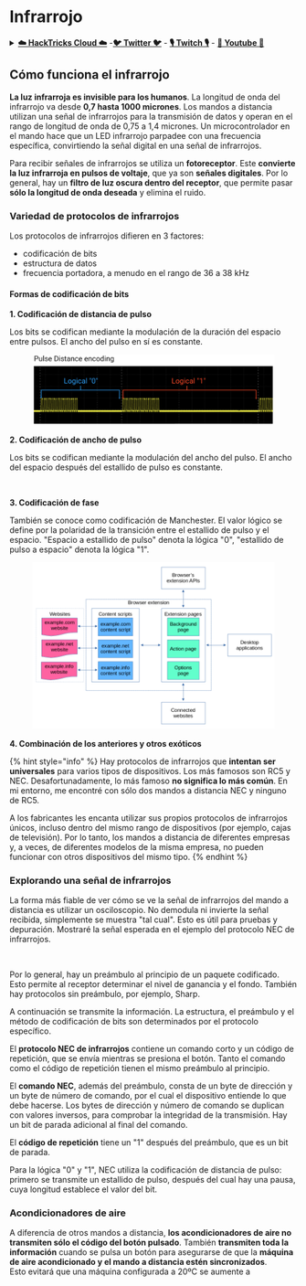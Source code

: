 # Infrarrojo

<details>

<summary><a href="https://cloud.hacktricks.xyz/pentesting-cloud/pentesting-cloud-methodology"><strong>☁️ HackTricks Cloud ☁️</strong></a> -<a href="https://twitter.com/hacktricks_live"><strong>🐦 Twitter 🐦</strong></a> - <a href="https://www.twitch.tv/hacktricks_live/schedule"><strong>🎙️ Twitch 🎙️</strong></a> - <a href="https://www.youtube.com/@hacktricks_LIVE"><strong>🎥 Youtube 🎥</strong></a></summary>

* ¿Trabajas en una **empresa de ciberseguridad**? ¿Quieres ver tu **empresa anunciada en HackTricks**? ¿O quieres tener acceso a la **última versión de PEASS o descargar HackTricks en PDF**? ¡Consulta los [**PLANES DE SUSCRIPCIÓN**](https://github.com/sponsors/carlospolop)!
* Descubre [**The PEASS Family**](https://opensea.io/collection/the-peass-family), nuestra colección de [**NFTs**](https://opensea.io/collection/the-peass-family) exclusivos.
* Obtén el [**swag oficial de PEASS y HackTricks**](https://peass.creator-spring.com).
* **Únete al** [**💬**](https://emojipedia.org/speech-balloon/) **grupo de Discord** o al [**grupo de telegram**](https://t.me/peass) o **sígueme** en **Twitter** [**🐦**](https://github.com/carlospolop/hacktricks/tree/7af18b62b3bdc423e11444677a6a73d4043511e9/\[https:/emojipedia.org/bird/README.md)[**@carlospolopm**](https://twitter.com/hacktricks\_live).
* **Comparte tus trucos de hacking enviando PRs al** [**repositorio de hacktricks**](https://github.com/carlospolop/hacktricks) **y al** [**repositorio de hacktricks-cloud**](https://github.com/carlospolop/hacktricks-cloud).

</details>

## Cómo funciona el infrarrojo <a href="#how-the-infrared-port-works" id="how-the-infrared-port-works"></a>

**La luz infrarroja es invisible para los humanos**. La longitud de onda del infrarrojo va desde **0,7 hasta 1000 micrones**. Los mandos a distancia utilizan una señal de infrarrojos para la transmisión de datos y operan en el rango de longitud de onda de 0,75 a 1,4 micrones. Un microcontrolador en el mando hace que un LED infrarrojo parpadee con una frecuencia específica, convirtiendo la señal digital en una señal de infrarrojos.

Para recibir señales de infrarrojos se utiliza un **fotoreceptor**. Este **convierte la luz infrarroja en pulsos de voltaje**, que ya son **señales digitales**. Por lo general, hay un **filtro de luz oscura dentro del receptor**, que permite pasar **sólo la longitud de onda deseada** y elimina el ruido.

### Variedad de protocolos de infrarrojos <a href="#variety-of-ir-protocols" id="variety-of-ir-protocols"></a>

Los protocolos de infrarrojos difieren en 3 factores:

* codificación de bits
* estructura de datos
* frecuencia portadora, a menudo en el rango de 36 a 38 kHz

#### Formas de codificación de bits <a href="#bit-encoding-ways" id="bit-encoding-ways"></a>

**1. Codificación de distancia de pulso**

Los bits se codifican mediante la modulación de la duración del espacio entre pulsos. El ancho del pulso en sí es constante.

<figure><img src="../../.gitbook/assets/image (16).png" alt=""><figcaption></figcaption></figure>

**2. Codificación de ancho de pulso**

Los bits se codifican mediante la modulación del ancho del pulso. El ancho del espacio después del estallido de pulso es constante.

<figure><img src="../../.gitbook/assets/image (29) (1).png" alt=""><figcaption></figcaption></figure>

**3. Codificación de fase**

También se conoce como codificación de Manchester. El valor lógico se define por la polaridad de la transición entre el estallido de pulso y el espacio. "Espacio a estallido de pulso" denota la lógica "0", "estallido de pulso a espacio" denota la lógica "1".

<figure><img src="../../.gitbook/assets/image (25).png" alt=""><figcaption></figcaption></figure>

**4. Combinación de los anteriores y otros exóticos**

{% hint style="info" %}
Hay protocolos de infrarrojos que **intentan ser universales** para varios tipos de dispositivos. Los más famosos son RC5 y NEC. Desafortunadamente, lo más famoso **no significa lo más común**. En mi entorno, me encontré con sólo dos mandos a distancia NEC y ninguno de RC5.

A los fabricantes les encanta utilizar sus propios protocolos de infrarrojos únicos, incluso dentro del mismo rango de dispositivos (por ejemplo, cajas de televisión). Por lo tanto, los mandos a distancia de diferentes empresas y, a veces, de diferentes modelos de la misma empresa, no pueden funcionar con otros dispositivos del mismo tipo.
{% endhint %}

### Explorando una señal de infrarrojos

La forma más fiable de ver cómo se ve la señal de infrarrojos del mando a distancia es utilizar un osciloscopio. No demodula ni invierte la señal recibida, simplemente se muestra "tal cual". Esto es útil para pruebas y depuración. Mostraré la señal esperada en el ejemplo del protocolo NEC de infrarrojos.

<figure><img src="../../.gitbook/assets/image (18) (2).png" alt=""><figcaption></figcaption></figure>

Por lo general, hay un preámbulo al principio de un paquete codificado. Esto permite al receptor determinar el nivel de ganancia y el fondo. También hay protocolos sin preámbulo, por ejemplo, Sharp.

A continuación se transmite la información. La estructura, el preámbulo y el método de codificación de bits son determinados por el protocolo específico.

El **protocolo NEC de infrarrojos** contiene un comando corto y un código de repetición, que se envía mientras se presiona el botón. Tanto el comando como el código de repetición tienen el mismo preámbulo al principio.

El **comando NEC**, además del preámbulo, consta de un byte de dirección y un byte de número de comando, por el cual el dispositivo entiende lo que debe hacerse. Los bytes de dirección y número de comando se duplican con valores inversos, para comprobar la integridad de la transmisión. Hay un bit de parada adicional al final del comando.

El **código de repetición** tiene un "1" después del preámbulo, que es un bit de parada.

Para la lógica "0" y "1", NEC utiliza la codificación de distancia de pulso: primero se transmite un estallido de pulso, después del cual hay una pausa, cuya longitud establece el valor del bit.

### Acondicionadores de aire

A diferencia de otros mandos a distancia, **los acondicionadores de aire no transmiten sólo el código del botón pulsado**. También **transmiten toda la información** cuando se pulsa un botón para asegurarse de que la **máquina de aire acondicionado y el mando a distancia estén sincronizados**.\
Esto evitará que una máquina configurada a 20ºC se aumente a
